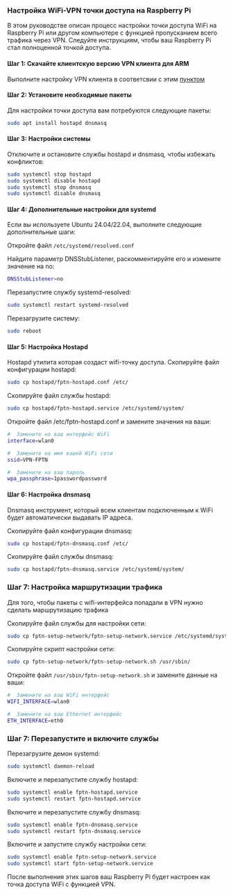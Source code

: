 
### Настройка WiFi-VPN точки доступа на Raspberry Pi

В этом руководстве описан процесс настройки точки доступа WiFi на Raspberry Pi или другом компьютере с функцией пропусканием всего трафика через VPN. Следуйте инструкциям, чтобы ваш Raspberry Pi стал полноценной точкой доступа.

#### Шаг 1: Скачайте клиентскую версию VPN клиента для ARM

Выполните настройку VPN клиента в соответсвии с этим [пунктом](https://github.com/batchar2/fptn?tab=readme-ov-file#fptn-client-installation-and-configuration)

#### Шаг 2: Установите необходимые пакеты

Для настройки точки доступа вам потребуются следующие пакеты:

```bash
sudo apt install hostapd dnsmasq
```

#### Шаг 3: Настройки системы

Отключите и остановите службы hostapd и dnsmasq, чтобы избежать конфликтов:

```bash
sudo systemctl stop hostapd
sudo systemctl disable hostapd
sudo systemctl stop dnsmasq
sudo systemctl disable dnsmasq
```

#### Шаг 4: Дополнительные настройки для systemd

Если вы используете Ubuntu 24.04/22.04, выполните следующие дополнительные шаги:

Откройте файл `/etc/systemd/resolved.conf`


Найдите параметр DNSStubListener, раскомментируйте его и измените значение на no:

```bash
DNSStubListener=no
``` 

Перезапустите службу systemd-resolved:

```bash
sudo systemctl restart systemd-resolved
```

Перезагрузите систему:

```bash
sudo reboot
```


#### Шаг 5: Настройка Hostapd

Hostapd утилита которая создаст wifi-точку доступа. Скопируйте файл конфигурации hostapd:

```bash
sudo cp hostapd/fptn-hostapd.conf /etc/
```
Скопируйте файл службы hostapd:

```bash
sudo cp hostapd/fptn-hostapd.service /etc/systemd/system/
```

Откройте файл /etc/fptn-hostapd.conf и замените значения на ваши:

```bash
#  Замените на ваш интерфейс WiFi
interface=wlan0

#  Замените на имя вашей WiFi сети
ssid=VPN-FPTN

#  Замените на ваш пароль
wpa_passphrase=1passwordpassword
```

#### Шаг 6: Настройка dnsmasq

Dnsmasq инструмент, который всем клиентам подключенным к WiFi будет автоматически выдавать IP адреса.

Скопируйте файл конфигурации dnsmasq:

```bash
sudo cp hostapd/fptn-dnsmasq.conf /etc/
```

Скопируйте файл службы dnsmasq:

```bash
sudo cp hostapd/fptn-dnsmasq.service /etc/systemd/system/
```

### Шаг 7: Настройка маршрутизации трафика

Для того, чтобы пакеты с wifi-интерфейса попадали в VPN нужно сделать маршрутизацию трафика

Скопируйте файл службы для настройки сети:

```bash
sudo cp fptn-setup-network/fptn-setup-network.service /etc/systemd/system/
```

Скопируйте скрипт настройки сети:
```bash
sudo cp fptn-setup-network/fptn-setup-network.sh /usr/sbin/
```

Откройте файл `/usr/sbin/fptn-setup-network.sh` и замените данные на ваши:

```bash
#  Замените на ваш WiFi интерфейс
WIFI_INTERFACE=wlan0

#  Замените на ваш Ethernet интерфейс
ETH_INTERFACE=eth0
```

### Шаг 7: Перезапустите и включите службы

Перезагрузите демон systemd:

```bash
sudo systemctl daemon-reload
```

Включите и перезапустите службу hostapd:
```bash
sudo systemctl enable fptn-hostapd.service
sudo systemctl restart fptn-hostapd.service
```

Включите и перезапустите службу dnsmasq:

```bash
sudo systemctl enable fptn-dnsmasq.service
sudo systemctl restart fptn-dnsmasq.service
```

Включите и запустите службу настройки сети:

```bash
sudo systemctl enable fptn-setup-network.service
sudo systemctl start fptn-setup-network.service
```

После выполнения этих шагов ваш Raspberry Pi будет настроен как точка доступа WiFi с функцией VPN.